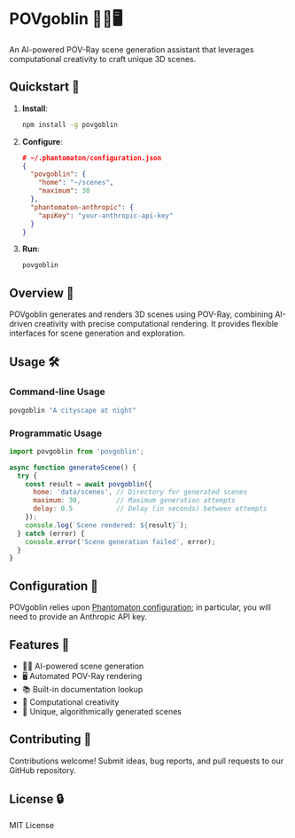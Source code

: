 # POVgoblin 🧙‍♂️🖥️

An AI-powered POV-Ray scene generation assistant that leverages computational creativity to craft unique 3D scenes.

## Quickstart 🚀

1. **Install**:
   ```bash
   npm install -g povgoblin
   ```

2. **Configure**:
   ```json
   # ~/.phantomaton/configuration.json
   {
     "povgoblin": {
       "home": "~/scenes",
       "maximum": 30
     },
     "phantomaton-anthropic": {
       "apiKey": "your-anthropic-api-key"
     }
   }
   ```

3. **Run**:
   ```bash
   povgoblin
   ```

## Overview 🌟

POVgoblin generates and renders 3D scenes using POV-Ray, combining AI-driven creativity with precise computational rendering. It provides flexible interfaces for scene generation and exploration.

## Usage 🛠️

### Command-line Usage

```bash
povgoblin "A cityscape at night"
```

### Programmatic Usage

```javascript
import povgoblin from 'povgoblin';

async function generateScene() {
  try {
    const result = await povgoblin({
      home: 'data/scenes', // Directory for generated scenes
      maximum: 30,         // Maximum generation attempts
      delay: 0.5           // Delay (in seconds) between attempts
    });
    console.log(`Scene rendered: ${result}`);
  } catch (error) {
    console.error('Scene generation failed', error);
  }
}
```

## Configuration 🔧

POVgoblin relies upon [Phantomaton configuration](https://github.com/phantomaton-ai/phantomaton?tab=readme-ov-file#configuration-); in particular, you will need to provide an Anthropic API key.

## Features 💫

- 🧙‍♂️ AI-powered scene generation
- 🖥️ Automated POV-Ray rendering
- 📚 Built-in documentation lookup
- 🎨 Computational creativity
- 🌈 Unique, algorithmically generated scenes

## Contributing 🦄

Contributions welcome! Submit ideas, bug reports, and pull requests to our GitHub repository.

## License 🔒

MIT License
